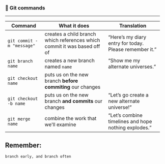### 📝 Git commands

---

|**Command**|**What it does**|**Translation**|
|-|-|-|
|<code>git commit -m "message"</code>|creates a child branch which references which commit it was based off of|“Here’s my diary entry for today. Please remember it.”|“Show me my alternate universes.”|
|<code>git branch name</code>|creates a new branch named <code>name</code>|“Show me my alternate universes.”|
|<code>git checkout name</code>|puts us on the new branch <strong>before commiting</strong> our changes|
|<code>git checkout -b name</code>|puts us on the new branch <strong>and commits</strong> our changes|“Let’s go create a new alternate universe!”|
|<code>git merge name</code>|combine the work that we'll examine|“Let’s combine timelines and hope nothing explodes.”|



## Remember:

```bash
branch early, and branch often
```
